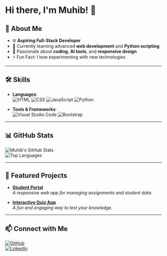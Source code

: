 # Hi there, I'm Muhib! 👋  

## 🚀 About Me  
- 🌐 **Aspiring Full-Stack Developer**  
- 🌱 Currently learning advanced **web development** and **Python scripting**  
- 🎯 Passionate about **coding**, **AI tools**, and **responsive design**  
- ⚡ Fun Fact: I love experimenting with new technologies  

---

## 🛠️ Skills  
- **Languages**:  
  ![HTML](https://img.shields.io/badge/-HTML-orange) 
  ![CSS](https://img.shields.io/badge/-CSS-blue) 
  ![JavaScript](https://img.shields.io/badge/-JavaScript-yellow) 
  ![Python](https://img.shields.io/badge/-Python-green)  

- **Tools & Frameworks**:  
  ![Visual Studio Code](https://img.shields.io/badge/-VS%20Code-blue) 
  ![Bootstrap](https://img.shields.io/badge/-Bootstrap-purple)  

---

## 📊 GitHub Stats  
![Muhib's GitHub Stats](https://github-readme-stats.vercel.app/api?username=yourusername&show_icons=true&theme=radical)  
![Top Languages](https://github-readme-stats.vercel.app/api/top-langs/?username=yourusername&layout=compact&theme=radical)  

---

## 📂 Featured Projects  
- [**Student Portal**](https://github.com/yourusername/student-portal)  
  *A responsive web app for managing assignments and student data.*  

- [**Interactive Quiz App**](https://github.com/yourusername/quiz-app)  
  *A fun and engaging way to test your knowledge.*  

---

## 📫 Connect with Me  
[![GitHub](https://img.shields.io/badge/-GitHub-black?logo=github&logoColor=white)](https://github.com/yourusername)  
[![LinkedIn](https://img.shields.io/badge/-LinkedIn-blue?logo=linkedin&logoColor=white)](https://linkedin.com/in/yourprofile)  

